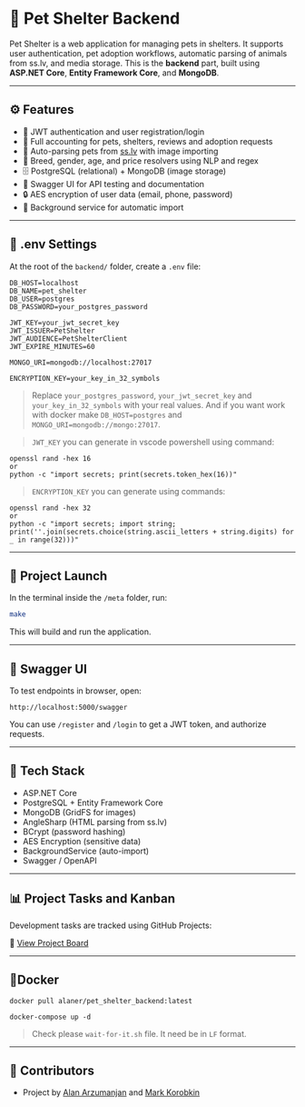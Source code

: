 # 🐾 Pet Shelter Backend

Pet Shelter is a web application for managing pets in shelters. It supports user authentication, pet adoption workflows, automatic parsing of animals from ss.lv, and media storage. This is the **backend** part, built using **ASP.NET Core**, **Entity Framework Core**, and **MongoDB**.

---

## ⚙️ Features

- 🔐 JWT authentication and user registration/login
- 🐶 Full accounting for pets, shelters, reviews and adoption requests
- 🔎 Auto-parsing pets from [ss.lv](https://www.ss.lv) with image importing
- 🧠 Breed, gender, age, and price resolvers using NLP and regex
- 🗄️ PostgreSQL (relational) + MongoDB (image storage)
- 🧾 Swagger UI for API testing and documentation
- 🔒 AES encryption of user data (email, phone, password)
- 🔁 Background service for automatic import

---

## 📁 .env Settings

At the root of the `backend/` folder, create a `.env` file:

```env
DB_HOST=localhost
DB_NAME=pet_shelter
DB_USER=postgres
DB_PASSWORD=your_postgres_password

JWT_KEY=your_jwt_secret_key
JWT_ISSUER=PetShelter
JWT_AUDIENCE=PetShelterClient
JWT_EXPIRE_MINUTES=60

MONGO_URI=mongodb://localhost:27017

ENCRYPTION_KEY=your_key_in_32_symbols
```

> Replace `your_postgres_password`, `your_jwt_secret_key` and `your_key_in_32_symbols` with your real values.
> And if you want work with docker make `DB_HOST=postgres` and `MONGO_URI=mongodb://mongo:27017`.

> `JWT_KEY` you can generate in vscode powershell using command:

```shell
openssl rand -hex 16
or 
python -c "import secrets; print(secrets.token_hex(16))"
```

> `ENCRYPTION_KEY` you can generate using commands:

```shell
openssl rand -hex 32
or
python -c "import secrets; import string; print(''.join(secrets.choice(string.ascii_letters + string.digits) for _ in range(32)))"
```

---
## 🚀 Project Launch

In the terminal inside the `/meta` folder, run:

```bash
make
```

This will build and run the application.

---

## 🔎 Swagger UI

To test endpoints in browser, open:

```
http://localhost:5000/swagger
```

You can use `/register` and `/login` to get a JWT token, and authorize requests.

---

## 🧩 Tech Stack

- ASP.NET Core
- PostgreSQL + Entity Framework Core
- MongoDB (GridFS for images)
- AngleSharp (HTML parsing from ss.lv)
- BCrypt (password hashing)
- AES Encryption (sensitive data)
- BackgroundService (auto-import)
- Swagger / OpenAPI

---

## 📊 Project Tasks and Kanban

Development tasks are tracked using GitHub Projects:

🔗 [View Project Board](https://github.com/orgs/victoria-pet-shelter/projects/3)

---

## 🔵Docker

```shell
docker pull alaner/pet_shelter_backend:latest
```

```shell
docker-compose up -d
```

> Check please `wait-for-it.sh` file. It need be in `LF` format.

---

## 🧠 Contributors

- Project by [Alan Arzumanjan](https://github.com/alanarzumanjan) and [Mark Korobkin](https://github.com/maemolol)
